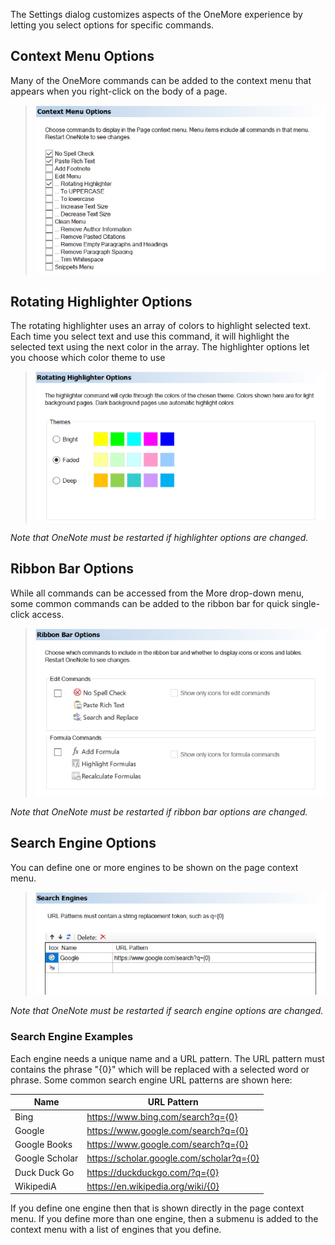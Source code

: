 The Settings dialog customizes aspects of the OneMore experience by letting you select options for specific commands.

## Context Menu Options
Many of the OneMore commands can be added to the context menu that appears when you right-click on the body of a page.

> ![Context Menu Options](images/ContextMenuSheet.png)

## Rotating Highlighter Options
The rotating highlighter uses an array of colors to highlight selected text. Each time you select text and use this command, it will highlight the selected text using the next color in the array. The highlighter options let you choose which color theme to use

> ![Highlighter Options](images/HighlighterSheet.png)

_Note that OneNote must be restarted if highlighter options are changed._

## Ribbon Bar Options
While all commands can be accessed from the More drop-down menu, some common commands can be added to the
ribbon bar for quick single-click access.

> ![Ribbon Bar Options](images/RibbonSheet.png)

_Note that OneNote must be restarted if ribbon bar options are changed._

## Search Engine Options
You can define one or more engines to be shown on the page context menu.

> ![Search Engine Options](images/SearchEngineSheet.png)

_Note that OneNote must be restarted if search engine options are changed._

### Search Engine Examples
Each engine needs a unique name and a URL pattern. The URL pattern must contains the phrase "{0}" which will be replaced with a selected word or phrase. Some common search engine URL patterns are shown here:

| Name | URL Pattern |
| ---- | ----------- |
| Bing           | https://www.bing.com/search?q={0} |
| Google         | https://www.google.com/search?q={0} |
| Google Books   | https://www.google.com/search?q={0} |
| Google Scholar | https://scholar.google.com/scholar?q={0} |
| Duck Duck Go   | https://duckduckgo.com/?q={0} |
| WikipediA      | https://en.wikipedia.org/wiki/{0} |

If you define one engine then that is shown directly in the page context menu. If you define
more than one engine, then a submenu is added to the context menu with a list of engines that
you define.

